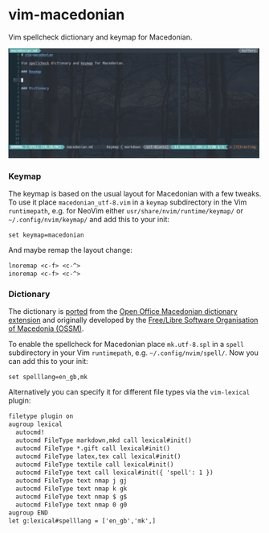 # vim-macedonian

Vim spellcheck dictionary and keymap for Macedonian.

<img src="./vim-macedonian.gif" width="500px" />

### Keymap

The keymap is based on the usual layout for Macedonian with a few tweaks. To use it place `macedonian_utf-8.vim` in a `keymap` subdirectory in the Vim `runtimepath`, e.g. for NeoVim either `usr/share/nvim/runtime/keymap/` or `~/.config/nvim/keymap/` and add this to your init:

```vim
set keymap=macedonian
```

And maybe remap the layout change:

```vim
lnoremap <c-f> <c-^>
inoremap <c-f> <c-^>
```

### Dictionary

The dictionary is [ported](https://github.com/gerazov/dictionary-mk) from the [Open Office Macedonian dictionary extension](https://extensions.openoffice.org/en/project/macedonian-spellchecker-dictionary) and originally developed by the [Free/Libre Software Organisation of Macedonia (OSSM)](https://www.slobodensoftver.org.mk/).

To enable the spellcheck for Macedonian place `mk.utf-8.spl` in a `spell` subdirectory in your Vim `runtimepath`, e.g. `~/.config/nvim/spell/`. Now you can add this to your init:

```vim
set spelllang=en_gb,mk
```

Alternatively you can specify it for different file types via the `vim-lexical` plugin:

```vim
filetype plugin on
augroup lexical
  autocmd!
  autocmd FileType markdown,mkd call lexical#init()
  autocmd FileType *.gift call lexical#init()
  autocmd FileType latex,tex call lexical#init()
  autocmd FileType textile call lexical#init()
  autocmd FileType text call lexical#init({ 'spell': 1 })
  autocmd FileType text nmap j gj
  autocmd FileType text nmap k gk
  autocmd FileType text nmap $ g$
  autocmd FileType text nmap 0 g0
augroup END
let g:lexical#spelllang = ['en_gb','mk',]
```
